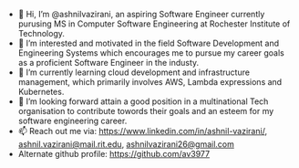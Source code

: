 - 👋 Hi, I’m @ashnilvazirani, an aspiring Software Engineer currently purusing MS in Computer Software Engineering at Rochester Institute of Technology.
- 👀 I’m interested and motivated in the field Software Development and Engineering Systems which encourages me to pursue my career goals as a proficient Software Engineer in the industy.
- 🌱 I’m currently learning cloud development and infrastructure management, which primarily involves AWS, Lambda expressions and Kubernetes.
- 💞️ I’m looking forward attain a good position in a multinational Tech organisation to contribute towords their goals and an esteem for my software engineering career.
- 📫 Reach out me via: https://www.linkedin.com/in/ashnil-vazirani/, ashnil.vazirani@mail.rit.edu, ashnilvazirani26@gmail.com
- Alternate github profile: https://github.com/av3977
<!---
ashnilvazirani/ashnilvazirani is a ✨ special ✨ repository because its `README.md` (this file) appears on your GitHub profile.
You can click the Preview link to take a look at your changes.
--->
